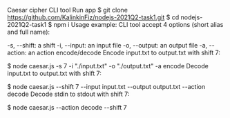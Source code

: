 Caesar cipher CLI tool
Run app
$ git clone https://github.com/KalinkinFiz/nodejs-2021Q2-task1.git
$ cd nodejs-2021Q2-task1
$ npm i
Usage example:
CLI tool accept 4 options (short alias and full name):

-s, --shift: a shift
-i, --input: an input file
-o, --output: an output file
-a, --action: an action encode/decode
Encode input.txt to output.txt with shift 7:

$ node caesar.js -s 7 -i "./input.txt" -o "./output.txt" -a encode
Decode input.txt to output.txt with shift 7:

$ node caesar.js  --shift 7 --input input.txt --output output.txt --action decode
Decode stdin to stdout with shift 7:

$ node caesar.js --action decode --shift 7
